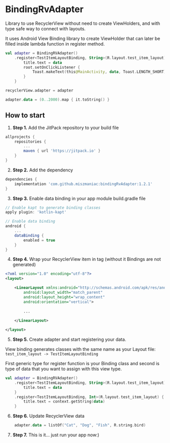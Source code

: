 # BindingRvAdapter

Library to use RecyclerView without need to create ViewHolders, and with type safe way to connect with layouts.

It uses Android View Binding library to create ViewHolder that can later be filled inside lambda function in register method. 

```Kotlin
val adapter = BindingRVAdapter()
    .register<TestItemLayoutBinding, String>(R.layout.test_item_layout) { data ->
        title.text = data
        root.setOnClickListener {
            Toast.makeText(this@MainActivity, data, Toast.LENGTH_SHORT).show()
        }
    }

recyclerView.adapter = adapter

adapter.data = (0..2000).map { it.toString() }
```

## How to start

1. **Step 1.** Add the JitPack repository to your build file
```groovy
allprojects {
    repositories {
        ...        
        maven { url 'https://jitpack.io' }
    }
}
```
2. **Step 2.** Add the dependency
```groovy
dependencies {
    implementation 'com.github.miszmaniac:bindingRvAdapter:1.2.1'
}
```
3. **Step 3.** Enable data binding in your app module build.gradle file

```groovy
// Enable kapt to generate binding classes
apply plugin: 'kotlin-kapt'

// Enable data binding
android {
    ...
    dataBinding {
        enabled = true
    }
}

```

4. **Step 4.** Wrap your RecyclerView item in <layout> tag (without it Bindings are not generated) 
```xml
<?xml version="1.0" encoding="utf-8"?>
<layout>

    <LinearLayout xmlns:android="http://schemas.android.com/apk/res/android"
        android:layout_width="match_parent"
        android:layout_height="wrap_content"
        android:orientation="vertical">
        
        ...
        
    </LinearLayout>

</layout>
```

5. **Step 5.** Create adapter and start registering your data.

View binding generates classes with the same name as your Layout file: 
`test_item_layout -> TestItemLayoutBinding`

First generic type for register function is your Binding class and second is type of data that you want to assign with this view type.

```kotlin
val adapter = BindingRVAdapter()
    .register<TestItemLayoutBinding, String>(R.layout.test_item_layout) { data ->
        title.text = data
    }
    .register<TestItemLayoutBinding, Int>(R.layout.test_item_layout) { data ->
        title.text = context.getString(data)
    }
```

6. **Step 6.** Update RecyclerView data
```kotlin
    adapter.data = listOf("Cat", "Dog", "Fish", R.string.bird)
```

7. **Step 7.** This is it... just run your app now:)

